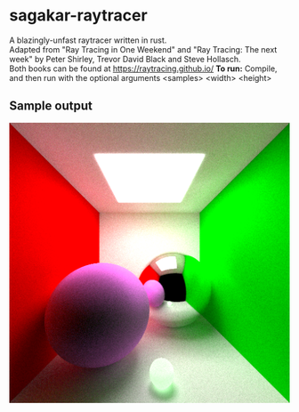 # sagakar-raytracer
A blazingly-unfast raytracer written in rust.  
Adapted from "Ray Tracing in One Weekend" and "Ray Tracing: The next week" by Peter Shirley, Trevor David Black and Steve Hollasch.  
Both books can be found at https://raytracing.github.io/
**To run:** Compile, and then run with the optional arguments \<samples\> \<width\> \<height\>  
## Sample output
![Three spheres, one glowing green, in a Cornell box!](sample.png "Funny Cornell box")
